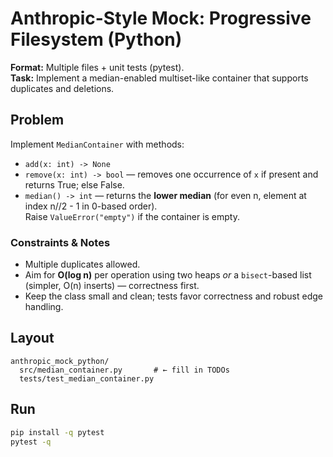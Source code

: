 # Anthropic-Style Mock: Progressive Filesystem (Python)

**Format:** Multiple files + unit tests (pytest).  
**Task:** Implement a median-enabled multiset-like container that supports duplicates and deletions.

## Problem
Implement `MedianContainer` with methods:
- `add(x: int) -> None`
- `remove(x: int) -> bool` — removes one occurrence of `x` if present and returns True; else False.
- `median() -> int` — returns the **lower median** (for even n, element at index n//2 - 1 in 0-based order).  
  Raise `ValueError("empty")` if the container is empty.

### Constraints & Notes
- Multiple duplicates allowed.
- Aim for **O(log n)** per operation using two heaps *or* a `bisect`-based list (simpler, O(n) inserts) — correctness first.
- Keep the class small and clean; tests favor correctness and robust edge handling.

## Layout
```
anthropic_mock_python/
  src/median_container.py       # ← fill in TODOs
  tests/test_median_container.py
```

## Run
```bash
pip install -q pytest
pytest -q
```
